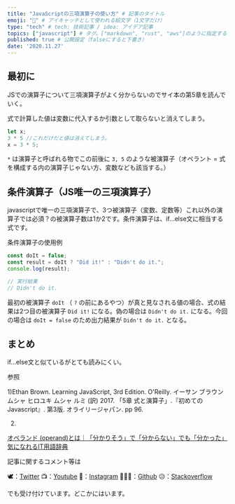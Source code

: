 ```yaml
---
title: "JavaScriptの三項演算子の使い方" # 記事のタイトル
emoji: "🐝" # アイキャッチとして使われる絵文字（1文字だけ）
type: "tech" # tech: 技術記事 / idea: アイデア記事
topics: ["javascript"] # タグ。["markdown", "rust", "aws"]のように指定する
published: true # 公開設定（falseにすると下書き）
date: '2020.11.27'
---
```

## 最初に

JSでの演算子について三項演算子がよく分からないのでサイ本の第5章を読んでいく。

式で計算した値は変数に代入するか引数として取らないと消えてしまう。

```jsx
let x;
3 * 5 //これだけだと値は消えてしまう。
x = 3 * 5; 
```

`*` は演算子と呼ばれる物でこの前後に `3, 5` のような被演算子（オペラント = 式を構成する内の演算子じゃない方、変数なども該当する。）

## 条件演算子（JS唯一の三項演算子）

javascriptで唯一の三項演算子で、3つ被演算子（変数、定数等）これ以外の演算子では必須？の被演算子数は1か2です。条件演算子は、if...else文に相当する式です。

条件演算子の使用例

```jsx
const doIt = false;
const result = doIt ? "Did it!" : "Didn't do it.";
console.log(result);

// 実行結果
// Didn't do it.
```

最初の被演算子 `doIt` （ `?` の前にあるやつ）が真と見なされる値の場合、式の結果は2つ目の被演算子 `Did it!` になる。偽の場合は `Didn't do it.` になる。今回の場合は `doIt = false` のため出力結果が `Didn't do it.` となる。

## まとめ

if...else文と似ているがとても読みにくい。

参照

1)Ethan Brown. Learning JavaScript, 3rd Edition. O'Reilly. イーサン ブラウン ムシャ ヒロユキ ムシャ ルミ (訳) 2017. 「5章 式と演算子」.『初めてのJavascript』. 第3版. オライリージャパン. pp 96.

2)

[オペランド (operand)とは｜「分かりそう」で「分からない」でも「分かった」気になれるIT用語辞典](https://wa3.i-3-i.info/word13306.html)

記事に関するコメント等は

🕊：[Twitter](https://twitter.com/Unemployed_jp)
📺：[Youtube](https://www.youtube.com/channel/UCT3wLdiZS3Gos87f9fu4EOQ/featured?view_as=subscriber)
📸：[Instagram](https://www.instagram.com/unemployed_jp/)
👨🏻‍💻：[Github](https://github.com/wimpykid719?tab=repositories)
😥：[Stackoverflow](https://ja.stackoverflow.com/users/edit/22565)

でも受け付けています。どこかにはいます。